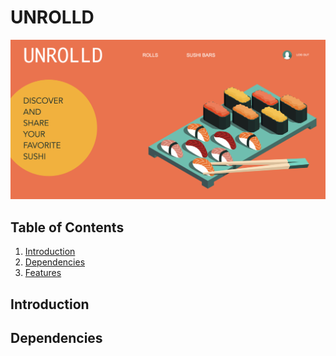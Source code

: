 # UNROLLD

<img src="frontend/src/img/homepage-wireframe.png"/>

## Table of Contents

1. [Introduction](#introduction)
2. [Dependencies](#dependencies)
3. [Features](#features)

## Introduction

## Dependencies
